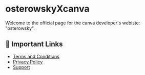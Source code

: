 # osterowskyXcanva

Welcome to the official page for the canva developer's webiste: "osterowsky".

## 📄 Important Links

- [Terms and Conditions](./terms-and-conditions.md)
- [Privacy Policy](./privacy-policy.md)
- [Support](./support.md)
